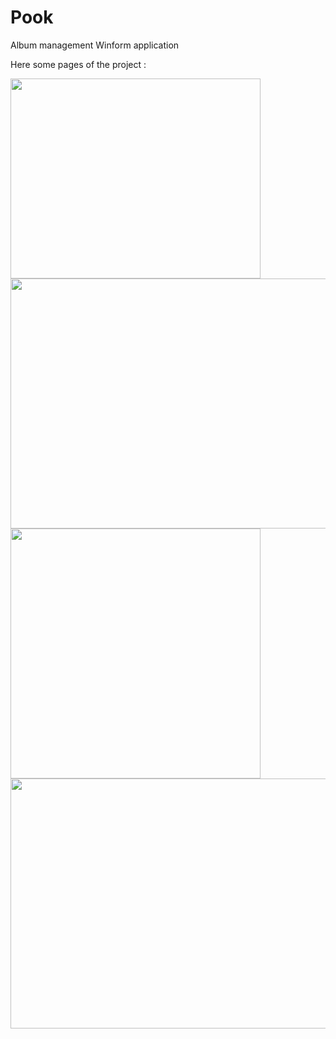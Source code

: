# Pook
Album management Winform application 

Here some pages of the project :

<img src="https://user-images.githubusercontent.com/58434964/132582809-1cbdff1a-cb15-4846-9d48-c3070e9a8132.png"  width="400" height="320" />
<img src="https://user-images.githubusercontent.com/58434964/132582813-cedcfda1-78fa-4990-808c-9fb5ea806149.png"  width="700" height="400" />
<img src="https://user-images.githubusercontent.com/58434964/132582807-389e2cb1-6cb3-4416-be31-3d4905c049cc.png"  width="400" height="400" />
<img src="https://user-images.githubusercontent.com/58434964/132582815-3bac368d-9b21-43c7-bc3e-793323f30986.png"  width="700" height="400" />
